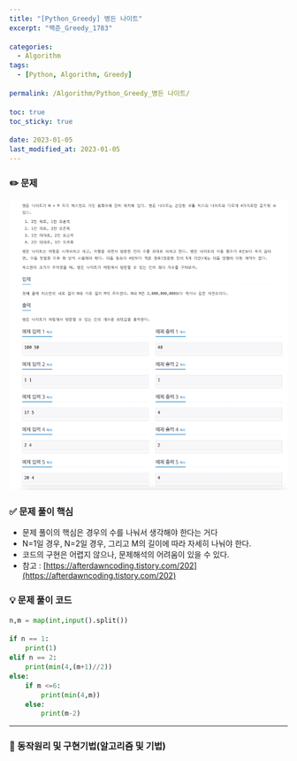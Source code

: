 ```yaml
---
title: "[Python_Greedy] 병든 나이트"
excerpt: "백준_Greedy_1783"

categories:
  - Algorithm
tags:
  - [Python, Algorithm, Greedy]

permalink: /Algorithm/Python_Greedy_병든 나이트/

toc: true
toc_sticky: true

date: 2023-01-05
last_modified_at: 2023-01-05
---
```

### ✏️ 문제

![1783.png](/assets/images/posts_img/1783.png)

### ✅ 문제 풀이 핵심

- 문제 풀이의 핵심은 경우의 수를 나눠서 생각해야 한다는 거다
- N=1일 경우, N=2일 경우, 그리고 M의 길이에 따라 자세히 나눠야 한다.
- 코드의 구현은 어렵지 않으나, 문제해석의 어려움이 있을 수 있다.
- 참고 : [https://afterdawncoding.tistory.com/202](https://afterdawncoding.tistory.com/202)

### 💡 문제 풀이 코드

```python
n,m = map(int,input().split())

if n == 1:
    print(1)
elif n == 2:
    print(min(4,(m+1)//2)) 
else:
    if m <=6:
        print(min(4,m))
    else:
        print(m-2)
```

---

### 🚀 동작원리 및 구현기법(알고리즘 및 기법)